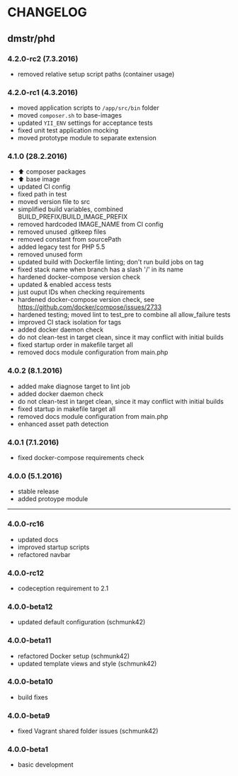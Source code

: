 CHANGELOG
=========

## dmstr/phd

### 4.2.0-rc2 (7.3.2016)

- removed relative setup script paths (container usage)

### 4.2.0-rc1 (4.3.2016)

- moved application scripts to `/app/src/bin` folder
- moved `composer.sh` to base-images
- updated `YII_ENV` settings for acceptance tests
- fixed unit test application mocking
- moved prototype module to separate extension

### 4.1.0 (28.2.2016)

- :arrow_up: composer packages
- :arrow_up: base image
- updated CI config
- fixed path in test
- moved version file to src
- simplified build variables, combined BUILD_PREFIX/BUILD_IMAGE_PREFIX
- removed hardcoded IMAGE_NAME from CI config
- removed unused .gitkeep files
- removed constant from sourcePath
- added legacy test for PHP 5.5
- removed unused form
- updated build with Dockerfile linting; don't run build jobs on tag
- fixed stack name when branch has a slash '/' in its name
- hardened docker-compose version check
- updated & enabled access tests
- just ouput IDs when checking requirements
- hardened docker-compose version check, see https://github.com/docker/compose/issues/2733
- hardened testing; moved lint to test_pre to combine all allow_failure tests
- improved CI stack isolation for tags
- added docker daemon check
- do not clean-test in target clean, since it may conflict with initial builds
- fixed startup order in makefile target all
- removed docs module configuration from main.php
  
### 4.0.2 (8.1.2016)

- added make diagnose target to lint job
- added docker daemon check
- do not clean-test in target clean, since it may conflict with initial builds
- fixed startup in makefile target all
- removed docs module configuration from main.php
- enhanced asset path detection

### 4.0.1 (7.1.2016)

- fixed docker-compose requirements check

### 4.0.0 (5.1.2016)

- stable release
- added protoype module

------------------------------------------------

### 4.0.0-rc16

- updated docs
- improved startup scripts
- refactored navbar

### 4.0.0-rc12

- codeception requirement to 2.1

### 4.0.0-beta12

- updated default configuration (schmunk42)

### 4.0.0-beta11

- refactored Docker setup (schmunk42)
- updated template views and style (schmunk42)

### 4.0.0-beta10

- build fixes

### 4.0.0-beta9

- fixed Vagrant shared folder issues (schmunk42)

### 4.0.0-beta1

- basic development